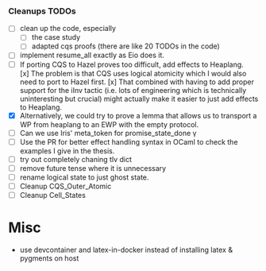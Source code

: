 ### Cleanups TODOs

- [ ] clean up the code, especially
  - [ ] the case study
  - [ ] adapted cqs proofs (there are like 20 TODOs in the code)
- [ ] implement resume_all exactly as Eio does it.
- [ ] If porting CQS to Hazel proves too difficult, add effects to Heaplang.  
      [x] The problem is that CQS uses logical atomicity which I would also need to port to Hazel first.
      [x] That combined with having to add proper support for the iInv tactic (i.e. lots of engineering which is technically uninteresting but crucial) might actually make it easier to just add effects to Heaplang.
- [x] Alternatively, we could try to prove a lemma that allows us to transport a WP from heaplang to an EWP with the empty protocol.
- [ ] Can we use Iris' meta_token for promise_state_done γ
- [ ] Use the PR for better effect handling syntax in OCaml to check the examples I give in the thesis.
- [ ] try out completely chaning tlv dict
- [ ] remove future tense where it is unnecessary
- [ ] rename logical state to just ghost state.
- [ ] Cleanup CQS_Outer_Atomic
- [ ] Cleanup Cell_States

# Misc
- use devcontainer and latex-in-docker instead of installing latex & pygments on host